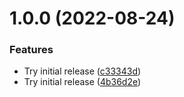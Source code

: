 # 1.0.0 (2022-08-24)


### Features

* Try initial release ([c33343d](https://github.com/dns3l/dns3l/commit/c33343da17db2ec503a1a30bd964103dcc7a58ca))
* Try initial release ([4b36d2e](https://github.com/dns3l/dns3l/commit/4b36d2e006741d2262520f3c9e698d5f8cbb370e))
